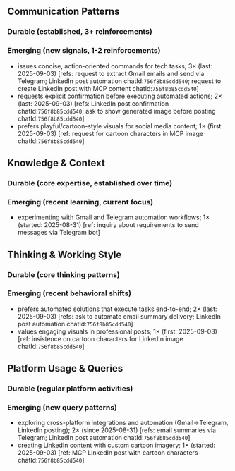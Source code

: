 ## Communication Patterns
### Durable (established, 3+ reinforcements)

### Emerging (new signals, 1-2 reinforcements)
- issues concise, action-oriented commands for tech tasks; 3× (last: 2025-09-03) [refs: request to extract Gmail emails and send via Telegram; LinkedIn post automation chatId:`756f8b85cdd540`; request to create LinkedIn post with MCP content chatId:`756f8b85cdd540`]
- requests explicit confirmation before executing automated actions; 2× (last: 2025-09-03) [refs: LinkedIn post confirmation chatId:`756f8b85cdd540`; ask to show generated image before posting chatId:`756f8b85cdd540`]
- prefers playful/cartoon-style visuals for social media content; 1× (first: 2025-09-03) [ref: request for cartoon characters in MCP image chatId:`756f8b85cdd540`]

## Knowledge & Context
### Durable (core expertise, established over time)

### Emerging (recent learning, current focus)
- experimenting with Gmail and Telegram automation workflows; 1× (started: 2025-08-31) [ref: inquiry about requirements to send messages via Telegram bot]

## Thinking & Working Style
### Durable (core thinking patterns)

### Emerging (recent behavioral shifts)
- prefers automated solutions that execute tasks end-to-end; 2× (last: 2025-09-03) [refs: ask to automate email summary delivery; LinkedIn post automation chatId:`756f8b85cdd540`]
- values engaging visuals in professional posts; 1× (first: 2025-09-03) [ref: insistence on cartoon characters for LinkedIn image chatId:`756f8b85cdd540`]

## Platform Usage & Queries
### Durable (regular platform activities)

### Emerging (new query patterns)
- exploring cross-platform integrations and automation (Gmail→Telegram, LinkedIn posting); 2× (since 2025-08-31) [refs: email summaries via Telegram; LinkedIn post automation chatId:`756f8b85cdd540`]
- creating LinkedIn content with custom cartoon imagery; 1× (started: 2025-09-03) [ref: MCP LinkedIn post with cartoon characters chatId:`756f8b85cdd540`]